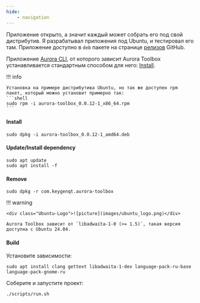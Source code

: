 ```yaml
---
hide:
    - navigation
---
```


Приложение открыто, а значит каждый может собрать его под свой дистрибутив.
Я разрабатывал приложения под Ubuntu, и тестировал его там.
Приложение доступно в `deb` пакете на странице [релизов](https://github.com/keygenqt/aurora-toolbox/releases) GitHub.

Приложение [Aurora CLI](https://keygenqt.github.io/aurora-cli), от которого зависит Aurora Toolbox устанавливается стандартным способом для него:
[Install](https://keygenqt.github.io/aurora-cli/install/).

!!! info

    Установка на примере дистрибутива Ubuntu, но так же доступен rpm пакет, который можно установит примерно так:
    ```shell
    sudo rpm -i aurora-toolbox_0.0.12-1_x86_64.rpm
    ```


#### Install

```shell
sudo dpkg -i aurora-toolbox_0.0.12-1_amd64.deb
```

#### Update/Install dependency

```shell
sudo apt update
sudo apt install -f
```

#### Remove

```shell
sudo dpkg -r com.keygenqt.aurora-toolbox
```

!!! warning

    <div class="Ubuntu-Logo">![picture](images/ubuntu_logo.png)</div>

    Aurora Toolbox зависит от `libadwaita-1-0 (>= 1.5)`, такая версия доступна с Ubuntu 24.04.

#### Build

Установите зависимости:

```shell
sudo apt install clang gettext libadwaita-1-dev language-pack-ru-base language-pack-gnome-ru
```

Соберите и запустите проект:

```shell
./scripts/run.sh
```
